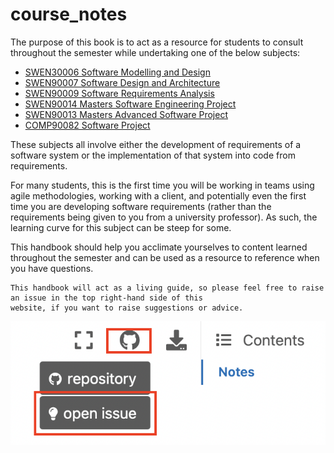 # course_notes

The purpose of this book is to act as a resource for students to consult throughout the semester while undertaking one of the below subjects:

- [SWEN30006 Software Modelling and Design](https://handbook.unimelb.edu.au/2022/subjects/swen30006)
- [SWEN90007 Software Design and Architecture](https://handbook.unimelb.edu.au/2022/subjects/swen90007)
- [SWEN90009 Software Requirements Analysis](https://handbook.unimelb.edu.au/2022/subjects/swen90009)
- [SWEN90014 Masters Software Engineering Project](https://handbook.unimelb.edu.au/2022/subjects/swen90014)
- [SWEN90013 Masters Advanced Software Project](https://handbook.unimelb.edu.au/2022/subjects/swen90013)
- [COMP90082 Software Project](https://handbook.unimelb.edu.au/2022/subjects/comp90082)

These subjects all involve either the development of requirements of a software system or the implementation of that system into code from requirements.

For many students, this is the first time you will be working in teams using agile methodologies, working with a client, and potentially even the first time you are developing software requirements (rather than the requirements being given to you from a university professor). As such, the learning curve for this subject can be steep for some.

This handbook should help you acclimate yourselves to content learned throughout the semester and can be used as a
resource to reference when you have questions.

```{attention} 
This handbook will act as a living guide, so please feel free to raise an issue in the top right-hand side of this 
website, if you want to raise suggestions or advice.
```
![open issue](chapter_0/resources/1.png)
